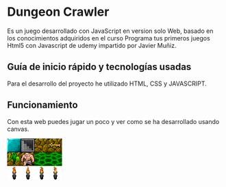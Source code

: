 # Dungeon Crawler

Es un juego desarrollado con JavaScript en version solo Web, basado en los conocimientos adquiridos en el curso Programa tus primeros juegos Html5 con Javascript de udemy impartido por Javier Muñiz.

## Guía de inicio rápido y tecnologías usadas

Para el desarrollo del proyecto he utilizado HTML, CSS y JAVASCRIPT.

## Funcionamiento

Con esta web puedes jugar un poco y ver como se ha desarrollado usando canvas.

![Dungeon Crawler](./img/tilemap.png)
